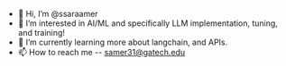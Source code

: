 - 👋 Hi, I’m @ssaraamer
- 👀 I’m interested in AI/ML and specifically LLM implementation, tuning, and training!
- 🌱 I’m currently learning more about langchain, and APIs.
- 📫 How to reach me -- samer31@gatech.edu

<!---
ssaraamer/ssaraamer is a ✨ special ✨ repository because its `README.md` (this file) appears on your GitHub profile.
You can click the Preview link to take a look at your changes.
--->
